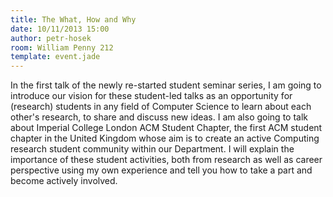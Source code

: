 ```yaml
---
title: The What, How and Why
date: 10/11/2013 15:00
author: petr-hosek
room: William Penny 212
template: event.jade
---
```

In the first talk of the newly re-started student seminar series, I am
going to introduce our vision for these student-led talks as an
opportunity for (research) students in any field of Computer Science
to learn about each other's research, to share and discuss new ideas.
I am also going to talk about Imperial College London ACM Student
Chapter, the first ACM student chapter in the United Kingdom whose aim
is to create an active Computing research student community within our
Department. I will explain the importance of these student activities,
both from research as well as career perspective using my own
experience and tell you how to take a part and become actively
involved.

<span class="more"></span>

<script async class="speakerdeck-embed"
data-id="f20062e033fb0131561106dd63e41523" data-ratio="1.33333333333333"
src="//speakerdeck.com/assets/embed.js"></script>
